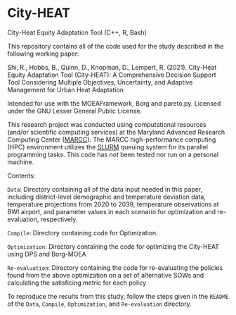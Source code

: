 # City-HEAT

City-Heat Equity Adaptation Tool (C++, R, Bash)

This repository contains all of the code used for the study described in the following working paper:


Shi, R., Hobbs, B., Quinn, D., Knopman, D., Lempert, R. (2021). City-Heat Equity Adaptation Tool (City-HEAT): A Comprehensive Decision Support Tool Considering Multiple Objectives, Uncertainty, and Adaptive Management for Urban Heat Adaptation

Intended for use with the MOEAFramework, Borg and pareto.py. Licensed under the GNU Lesser General Public License.

This research project was conducted using computational resources (and/or scientific computing services) at the Maryland Advanced Research Computing Center ([MARCC](https://www.marcc.jhu.edu/)). The MARCC high-performance computing (HPC) environment utilizes the [SLURM](https://www.marcc.jhu.edu/getting-started/running-jobs/) queuing system for its parallel programming tasks. This code has _not_ been tested nor run on a personal machine.

Contents:

`Data`: Directory containing all of the data input needed in this paper, including district-level demographic and temperature deviation data, temperature projections from 2020 to 2039, temperature observations at BWI airport, and parameter values in each scenario for optimization and re-evaluation, respectively.

`Compile`: Directory containing code for Optimization. 

`Optimization`: Directory containing the code for optimizing the City-HEAT using DPS and Borg-MOEA

`Re-evaluation`: Directory containing the code for re-evaluating the policies found from the above optimization on a set of alternative SOWs and calculating the satisficing metric for each policy

To reproduce the results from this study, follow the steps given in the `README` of the `Data`, `Compile`, `Optimization`, and `Re-evaluation` directory.

